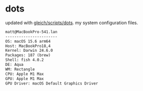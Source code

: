 # dots

updated with [gleich/scripts/dots](https://github.com/gleich/scripts/tree/main/dots). my system configuration files.

```txt
matt@MacBookPro-541.lan 
----------------------- 
OS: macOS 15.6 arm64 
Host: MacBookPro18,4 
Kernel: Darwin 24.6.0 
Packages: 187 (brew) 
Shell: fish 4.0.2 
DE: Aqua 
WM: Rectangle 
CPU: Apple M1 Max 
GPU: Apple M1 Max 
GPU Driver: macOS Default Graphics Driver
```